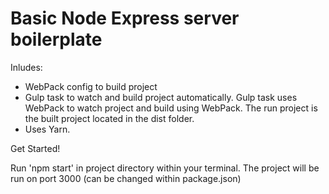 # Basic Node Express server boilerplate

Inludes:
- WebPack config to build project
- Gulp task to watch and build project automatically. Gulp task uses WebPack to watch project and build using WebPack. The run project is the built project located in the dist folder.
- Uses Yarn.

Get Started!

Run 'npm start' in project directory within your terminal. The project will be run on port 3000 (can be changed within package.json)